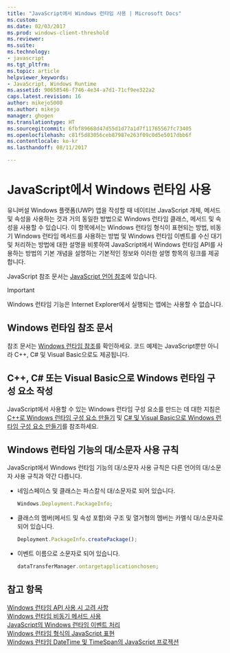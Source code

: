 ```yaml
---
title: "JavaScript에서 Windows 런타임 사용 | Microsoft Docs"
ms.custom: 
ms.date: 02/03/2017
ms.prod: windows-client-threshold
ms.reviewer: 
ms.suite: 
ms.technology:
- javascript
ms.tgt_pltfrm: 
ms.topic: article
helpviewer_keywords:
- JavaScript, Windows Runtime
ms.assetid: 90658546-f746-4e34-a7d1-71cf9ee322a2
caps.latest.revision: 16
author: mikejo5000
ms.author: mikejo
manager: ghogen
ms.translationtype: HT
ms.sourcegitcommit: 6fbf89668d47d55d1d77a1d7f11765567fc73405
ms.openlocfilehash: c81f5d83056ceb87987e263f09c0d5e5017dbb6f
ms.contentlocale: ko-kr
ms.lasthandoff: 08/11/2017

---
```

# <a name="using-the-windows-runtime-in-javascript"></a>JavaScript에서 Windows 런타임 사용
유니버설 Windows 플랫폼(UWP) 앱을 작성할 때 네이티브 JavaScript 개체, 메서드 및 속성을 사용하는 것과 거의 동일한 방법으로 Windows 런타임 클래스, 메서드 및 속성을 사용할 수 있습니다. 이 항목에서는 Windows 런타임 형식이 표현되는 방법, 비동기 Windows 런타임 메서드를 사용하는 방법 및 Windows 런타임 이벤트를 수신 대기 및 처리하는 방법에 대한 설명을 비롯하여 JavaScript에서 Windows 런타임 API를 사용하는 방법의 기본 개념을 설명하는 기본적인 정보와 이러한 설명 항목의 링크를 제공합니다.  
  
 JavaScript 참조 문서는 [JavaScript 언어 참조](../javascript/javascript-language-reference.md)에 있습니다.  
  
> [!IMPORTANT]
>  Windows 런타임 기능은 Internet Explorer에서 실행되는 앱에는 사용할 수 없습니다.  
  
## <a name="windows-runtime-reference-documentation"></a>Windows 런타임 참조 문서  
 참조 문서는 [Windows 런타임 참조](https://msdn.microsoft.com/en-us/library/windows/apps/br211377.aspx)를 확인하세요. 코드 예제는 JavaScript뿐만 아니라 C++, C# 및 Visual Basic으로도 제공됩니다.  
  
## <a name="writing-windows-runtime-components-in-c-c-or-visual-basic"></a>C++, C# 또는 Visual Basic으로 Windows 런타임 구성 요소 작성  
 JavaScript에서 사용할 수 있는 Windows 런타임 구성 요소를 만드는 데 대한 지침은 [C++로 Windows 런타임 구성 요소 만들기](/windows/uwp/winrt-components/creating-windows-runtime-components-in-cpp) 및 [C# 및 Visual Basic으로 Windows 런타임 구성 요소 만들기](/windows/uwp/winrt-components/creating-windows-runtime-components-in-csharp-and-visual-basic)를 참조하세요.  
  
## <a name="casing-conventions-with-windows-runtime-features"></a>Windows 런타임 기능의 대/소문자 사용 규칙  
 JavaScript에서 Windows 런타임 기능의 대/소문자 사용 규칙은 다른 언어의 대/소문자 사용 규칙과 약간 다릅니다.  
  
-   네임스페이스 및 클래스는 파스칼식 대/소문자로 되어 있습니다.  
  
    ```JavaScript  
    Windows.Deployment.PackageInfo;  
    ```  
  
-   클래스의 멤버(메서드 및 속성 포함)와 구조 및 열거형의 멤버는 카멜식 대/소문자로 되어 있습니다.  
  
    ```JavaScript  
    Deployment.PackageInfo.createPackage();  
    ```  
  
-   이벤트 이름으로 소문자로 되어 있습니다.  
  
    ```JavaScript  
    dataTransferManager.ontargetapplicationchosen;  
    ```  
  
## <a name="see-also"></a>참고 항목  
 [Windows 런타임 API 사용 시 고려 사항](../jswinrt/considerations-when-using-the-windows-runtime-api.md)   
 [Windows 런타임 비동기 메서드 사용](../jswinrt/using-windows-runtime-asynchronous-methods.md)   
 [JavaScript의 Windows 런타임 이벤트 처리](../jswinrt/handling-windows-runtime-events-in-javascript.md)   
 [Windows 런타임 형식의 JavaScript 표현](../jswinrt/javascript-representation-of-windows-runtime-types.md)   
 [Windows 런타임 DateTime 및 TimeSpan의 JavaScript 프로젝션](../jswinrt/windows-runtime-datetime-and-timespan-representations.md)
